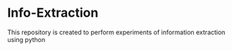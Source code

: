 # Info-Extraction
This repository is created to perform experiments of information extraction using python
